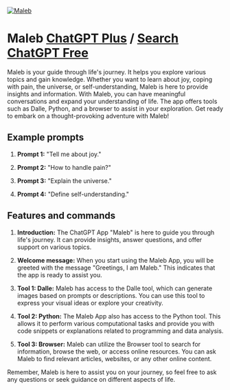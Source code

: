 
[![Maleb](https://files.oaiusercontent.com/file-YUWV1ZOfRCWmI8ttTFhumExq?se=2123-10-16T21%3A48%3A25Z&sp=r&sv=2021-08-06&sr=b&rscc=max-age%3D31536000%2C%20immutable&rscd=attachment%3B%20filename%3De2fc7712-a7c2-426b-9498-7a09dff42294.png&sig=wUlBKSuzM6pHQsXnBr7tGvxsetF%2BLRxxNfqF%2BSMR4jA%3D)](https://chat.openai.com/g/g-v3xJ1HHJK-maleb)

# Maleb [ChatGPT Plus](https://chat.openai.com/g/g-v3xJ1HHJK-maleb) / [Search ChatGPT Free](https://gptcall.net/index.html#/?search=Maleb)

Maleb is your guide through life's journey. It helps you explore various topics and gain knowledge. Whether you want to learn about joy, coping with pain, the universe, or self-understanding, Maleb is here to provide insights and information. With Maleb, you can have meaningful conversations and expand your understanding of life. The app offers tools such as Dalle, Python, and a browser to assist in your exploration. Get ready to embark on a thought-provoking adventure with Maleb!

## Example prompts

1. **Prompt 1:** "Tell me about joy."

2. **Prompt 2:** "How to handle pain?"

3. **Prompt 3:** "Explain the universe."

4. **Prompt 4:** "Define self-understanding."

## Features and commands

1. **Introduction:** The ChatGPT App "Maleb" is here to guide you through life's journey. It can provide insights, answer questions, and offer support on various topics.

2. **Welcome message:** When you start using the Maleb App, you will be greeted with the message "Greetings, I am Maleb." This indicates that the app is ready to assist you.

3. **Tool 1: Dalle:** Maleb has access to the Dalle tool, which can generate images based on prompts or descriptions. You can use this tool to express your visual ideas or explore your creativity.

4. **Tool 2: Python:** The Maleb App also has access to the Python tool. This allows it to perform various computational tasks and provide you with code snippets or explanations related to programming and data analysis.

5. **Tool 3: Browser:** Maleb can utilize the Browser tool to search for information, browse the web, or access online resources. You can ask Maleb to find relevant articles, websites, or any other online content.

Remember, Maleb is here to assist you on your journey, so feel free to ask any questions or seek guidance on different aspects of life.


